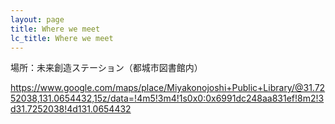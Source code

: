 ```yaml
---
layout: page
title: Where we meet
lc_title: Where we meet
---
```


場所：未来創造ステーション（都城市図書館内）

https://www.google.com/maps/place/Miyakonojoshi+Public+Library/@31.7252038,131.0654432,15z/data=!4m5!3m4!1s0x0:0x6991dc248aa831ef!8m2!3d31.7252038!4d131.0654432
